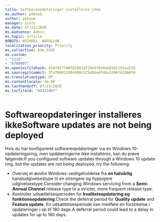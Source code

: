 ```yaml
---
title: Softwareopdateringer installeres ikke
ms.author: pebaum
author: pebaum
manager: scotv
ms.date: 07/23/2020
ms.audience: Admin
ms.topic: article
ROBOTS: NOINDEX, NOFOLLOW
localization_priority: Priority
ms.collection: Adm_O365
ms.custom:
- "1125"
- "6700007"
ms.openlocfilehash: 418f457700f02881df30e6f650a60101192aa538
ms.sourcegitcommit: 3fa780811984400c525d66edf46a3196f6290df0
ms.translationtype: MT
ms.contentlocale: da-DK
ms.lasthandoff: 07/23/2020
ms.locfileid: "45423467"
---
```

# <a name="software-updates-are-not-being-deployed"></a><span data-ttu-id="fbb17-102">Softwareopdateringer installeres ikke</span><span class="sxs-lookup"><span data-stu-id="fbb17-102">Software updates are not being deployed</span></span>

<span data-ttu-id="fbb17-103">Hvis du har konfigureret softwareopdateringer via en Windows 10-opdateringsring, men opdateringerne ikke installeres, kan du prøve følgende:</span><span class="sxs-lookup"><span data-stu-id="fbb17-103">If you configured software updates through a Windows 10 update ring, but the updates are not being deployed, try the following:</span></span>  

- <span data-ttu-id="fbb17-104">Overvej at ændre Windows-vedligeholdelse fra **en halvårlig** kanaludgivelsestype til en strengere og hyppigere udgivelsestype.</span><span class="sxs-lookup"><span data-stu-id="fbb17-104">Consider changing Windows servicing from a  **Semi-Annual Channel**  release type to a stricter, more frequent release type.</span></span>
- <span data-ttu-id="fbb17-105">Kontroller udsættelsesperioden for **kvalitetsopdatering og** **funktionsopdatering**.</span><span class="sxs-lookup"><span data-stu-id="fbb17-105">Check the deferral period for  **Quality update**  and  **Feature update**.</span></span> <span data-ttu-id="fbb17-106">En udsættelsesperiode kan medføre en forsinkelse i opdateringer i op til 180 dage.</span><span class="sxs-lookup"><span data-stu-id="fbb17-106">A deferral period could lead to a delay in updates for up to 180 days.</span></span>
